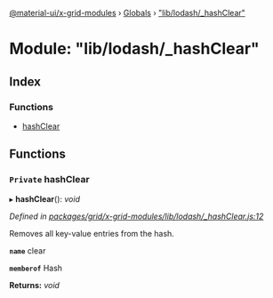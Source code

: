 [@material-ui/x-grid-modules](../README.md) › [Globals](../globals.md) › ["lib/lodash/_hashClear"](_lib_lodash__hashclear_.md)

# Module: "lib/lodash/_hashClear"

## Index

### Functions

* [hashClear](_lib_lodash__hashclear_.md#private-hashclear)

## Functions

### `Private` hashClear

▸ **hashClear**(): *void*

*Defined in [packages/grid/x-grid-modules/lib/lodash/_hashClear.js:12](https://github.com/mui-org/material-ui-x/blob/a679779/packages/grid/x-grid-modules/lib/lodash/_hashClear.js#L12)*

Removes all key-value entries from the hash.

**`name`** clear

**`memberof`** Hash

**Returns:** *void*
